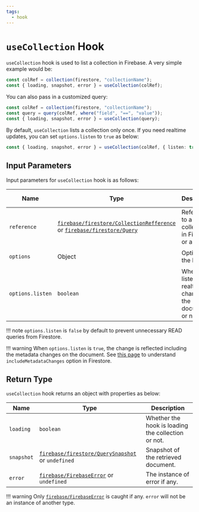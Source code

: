 ```yaml
---
tags:
  - hook
---
```


# `useCollection` Hook

`useCollection` hook is used to list a collection in Firebase. A very simple example would be:

```typescript
const colRef = collection(firestore, "collectionName");
const { loading, snapshot, error } = useCollection(colRef);
```

You can also pass in a customized query:

```typescript
const colRef = collection(firestore, "collectionName");
const query = query(colRef, where("field", "==", "value"));
const { loading, snapshot, error } = useCollection(query);
```

By default, `useCollection` lists a collection only once. If you need realtime updates, you can set `options.listen` to `true` as below:

```typescript
const { loading, snapshot, error } = useCollection(colRef, { listen: true });
```

## Input Parameters

Input parameters for `useCollection` hook is as follows:

| Name | Type | Description | Required | Default Value |
|---|---|---|---|---|
| `reference` | [`firebase/firestore/CollectionRefference`][CollectionReferenceRefDoc] or [`firebase/firestore/Query`][QueryRefDoc] | Reference to a collection in Firestore or a query. | ✅ | - |
| `options` | Object | Options for the hook. | ❌ | `{ listen: false }` |
| `options.listen` | `boolean` | Whether to listen to realtime changes of the document or not. | ❌ | `false` |

!!! note
    `options.listen` is `false` by default to prevent unnecessary READ queries from Firestore.

!!! warning
    When `options.listen` is `true`, the change is reflected including the metadata changes on the document. See [this page](https://firebase.google.com/docs/firestore/query-data/listen#events-metadata-changes) to understand `includeMetadataChanges` option in Firestore.

## Return Type

`useCollection` hook returns an object with properties as below:

| Name | Type | Description |
|---|---|---|
| `loading` | `boolean` | Whether the hook is loading the collection or not. |
| `snapshot` | [`firebase/firestore/QuerySnapshot`][QuerySnapshotRefDoc] or `undefined` | Snapshot of the retrieved document. |
| `error` | [`firebase/FirebaseError`][FirebaseErrorRefDoc] or `undefined` | The instance of error if any. |

!!! warning
    Only [`firebase/FirebaseError`][FirebaseErrorRefDoc] is caught if any. `error` will not be an instance of another type.

[CollectionReferenceRefDoc]: https://firebase.google.com/docs/reference/node/firebase.firestore.CollectionReference
[QueryRefDoc]: https://firebase.google.com/docs/reference/node/firebase.database.Query
[QuerySnapshotRefDoc]: https://firebase.google.com/docs/reference/node/firebase.firestore.QuerySnapshot
[FirebaseErrorRefDoc]: https://firebase.google.com/docs/reference/node/firebase.FirebaseError